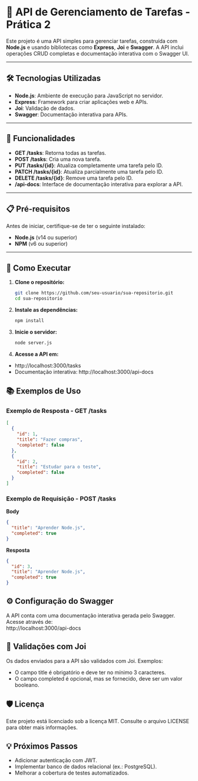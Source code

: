 # 🚀 API de Gerenciamento de Tarefas - Prática 2

Este projeto é uma API simples para gerenciar tarefas, construída com **Node.js** e usando bibliotecas como **Express**, **Joi** e **Swagger**. A API inclui operações CRUD completas e documentação interativa com o Swagger UI.

---

## 🛠️ Tecnologias Utilizadas

- **Node.js**: Ambiente de execução para JavaScript no servidor.
- **Express**: Framework para criar aplicações web e APIs.
- **Joi**: Validação de dados.
- **Swagger**: Documentação interativa para APIs.

---

## 🌟 Funcionalidades

- **GET /tasks**: Retorna todas as tarefas.
- **POST /tasks**: Cria uma nova tarefa.
- **PUT /tasks/{id}**: Atualiza completamente uma tarefa pelo ID.
- **PATCH /tasks/{id}**: Atualiza parcialmente uma tarefa pelo ID.
- **DELETE /tasks/{id}**: Remove uma tarefa pelo ID.
- **/api-docs**: Interface de documentação interativa para explorar a API.

---

## 📋 Pré-requisitos

Antes de iniciar, certifique-se de ter o seguinte instalado:

- **Node.js** (v14 ou superior)
- **NPM** (v6 ou superior)

---

## 🚀 Como Executar

1. **Clone o repositório:**
   ```bash
   git clone https://github.com/seu-usuario/sua-repositorio.git
   cd sua-repositorio
   ```
2. **Instale as dependências:**

    ```bash
    npm install
    ```
3. **Inicie o servidor:**

    ```bash
    node server.js
    ```
4. **Acesse a API em:**

* http://localhost:3000/tasks  
* Documentação interativa: http://localhost:3000/api-docs  
## 📚 Exemplos de Uso
### **Exemplo de Resposta - GET /tasks**
```json
[
  {
    "id": 1,
    "title": "Fazer compras",
    "completed": false
  },
  {
    "id": 2,
    "title": "Estudar para o teste",
    "completed": false
  }
]
```
### **Exemplo de Requisição - POST /tasks**
**Body**
```json
{
  "title": "Aprender Node.js",
  "completed": true
}
```
**Resposta**
```json
{
  "id": 3,
  "title": "Aprender Node.js",
  "completed": true
}
```
## ⚙️ Configuração do Swagger

A API conta com uma documentação interativa gerada pelo Swagger. Acesse através de:  
http://localhost:3000/api-docs

## 🧪 Validações com Joi
Os dados enviados para a API são validados com Joi. Exemplos:

* O campo title é obrigatório e deve ter no mínimo 3 caracteres.
* O campo completed é opcional, mas se fornecido, deve ser um valor booleano.
## 🛡️ Licença
Este projeto está licenciado sob a licença MIT. Consulte o arquivo LICENSE para obter mais informações.

## 💡 Próximos Passos
* Adicionar autenticação com JWT.  
* Implementar banco de dados relacional (ex.: PostgreSQL).  
* Melhorar a cobertura de testes automatizados.  

